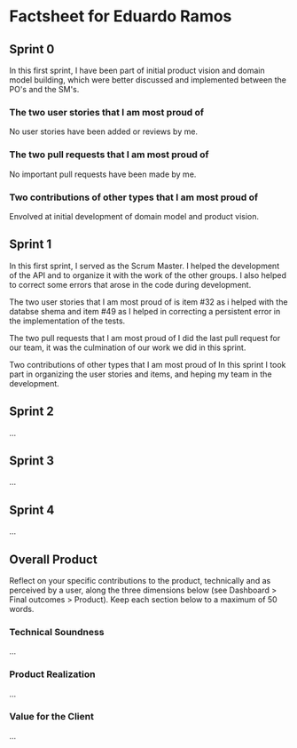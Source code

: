 # Factsheet for Eduardo Ramos

## Sprint 0

In this first sprint, I have been part of initial product vision and domain model building, which were better discussed and implemented between the PO's and the SM's.

### The two user stories that I am most proud of

No user stories have been added or reviews by me.

### The two pull requests that I am most proud of

No important pull requests have been made by me.

### Two contributions of other types that I am most proud of

Envolved at initial development of domain model and product vision.

## Sprint 1

In this first sprint, I served as the Scrum Master. I helped the development of the API and to organize it with the work of the other groups. I also helped to correct some errors that arose in the code during development.

The two user stories that I am most proud of is item #32 as i helped with the databse shema and item #49 as I helped in correcting a persistent error in the implementation of the tests.

The two pull requests that I am most proud of
I did the last pull request for our team, it was the culmination of our work we did in this sprint.

Two contributions of other types that I am most proud of
In this sprint I took part in organizing the user stories and items, and heping my team in the development.



## Sprint 2

...


## Sprint 3

...


## Sprint 4

...


## Overall Product

Reflect on your specific contributions to the product, technically and as perceived by a user, along the three dimensions below (see Dashboard > Final outcomes > Product). Keep each section below to a maximum of 50 words.


### Technical Soundness

...


### Product Realization

...


### Value for the Client

...
